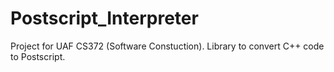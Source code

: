 # Postscript_Interpreter
Project for UAF CS372 (Software Constuction). Library to convert C++ code to Postscript.  
